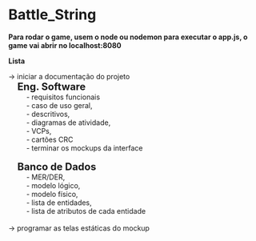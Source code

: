 # Battle_String

<b> Para rodar o game, usem o node ou nodemon para executar o app.js, o game vai abrir no localhost:8080 </b>

<b> Lista </b>

-> iniciar a documentação do projeto <br>
 &emsp; <b style="font-size:20px;"> Eng. Software </b> <br>
      &emsp; &emsp; - requisitos funcionais <br>
      &emsp; &emsp; - caso de uso geral, <br>
      &emsp; &emsp; - descritivos, <br>
      &emsp; &emsp; - diagramas de atividade, <br>
      &emsp; &emsp; - VCPs, <br>
     &emsp;  &emsp; - cartões CRC <br>
      &emsp; &emsp; - terminar os mockups da interface <br>
  <br>
   &emsp; <b style="font-size:20px;"> Banco de Dados </b>  <br>
     &emsp;  &emsp; - MER/DER, <br>
     &emsp;  &emsp; - modelo lógico, <br>
     &emsp;  &emsp; - modelo físico, <br>
     &emsp;  &emsp; - lista de entidades, <br>
     &emsp;  &emsp; - lista de atributos de cada entidade<br>
   <br>
-> programar as telas estáticas do mockup <br>
    
